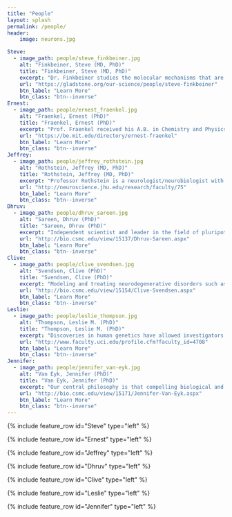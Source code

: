 ```yaml
---
title: "People"
layout: splash
permalink: /people/
header:
    image: neurons.jpg

Steve:
  - image_path: people/steve_finkbeiner.jpg
    alt: "Finkbeiner, Steve (MD, PhD)"
    title: "Finkbeiner, Steve (MD, PhD)"
    excerpt: "Dr. Finkbeiner studies the molecular mechanisms that are responsible for learning, memory and neurodegeneration. A better understanding of the mechanisms that control memory formation in neurons will yield crucial insights into the development and progression of neurodegenerative diseases    - and the memory disorders that often characterize them."
    url: "https://gladstone.org/our-science/people/steve-finkbeiner"
    btn_label: "Learn More"
    btn_class: "btn--inverse"
Ernest:
  - image_path: people/ernest_fraenkel.jpg
    alt: "Fraenkel, Ernest (PhD)"
    title: "Fraenkel, Ernest (PhD)"
    excerpt: "Prof. Fraenkel received his A.B. in Chemistry and Physics from Harvard College and his Ph.D. in Biology at the laboratory of Professor Carl Pabo at MIT. He continued his post-doctoral research as a fellow at the laboratory of Professor Stephen Harrison at Harvard University. He was a Whitehead Fellow and a Pfizer Computational Biology Fellow at the Whitehead Institute. Prof. Fraenkel joined the MIT Department of Biological Engineering in 2006."
    url: "https://be.mit.edu/directory/ernest-fraenkel"
    btn_label: "Learn More"
    btn_class: "btn--inverse"
Jeffrey:
  - image_path: people/jeffrey_rothstein.jpg
    alt: "Rothstein, Jeffrey (MD, PhD)"
    title: "Rothstein, Jeffrey (MD, PhD)"
    excerpt: "Professor Rothstein is a neurologist/neurobiologist with a major commitment to investigations of the biology of glutamate transporters and their role in acute and chronic neurodegeneration. A primary focus of his laboratory is understanding the basic regulation of astroglial and neuronal glutamate transporters, and how dysregulation of these proteins- or their associated regulatory proteins, could contribute to neurological disorders such as amyotrophic lateral sclerosis, spinocerebellar ataxia and other neurodegenerative conditions."
    url: "http://neuroscience.jhu.edu/research/faculty/75"
    btn_label: "Learn More"
    btn_class: "btn--inverse"
Dhruv:
  - image_path: people/dhruv_sareen.jpg
    alt: "Sareen, Dhruv (PhD)"
    title: "Sareen, Dhruv (PhD)"
    excerpt: "Independent scientist and leader in the field of pluripotent and neural system cell research. Developed and probed disease mechanisms in human iPSC-based disease models of SMA and ALS. Generated neuronal differentiation protocols from iPSCs amenable for disease modeling, high-throughput screening and regenerative medicine. Established the CSMC iPS cell Core housing one of the largest non-integrating iPS cell line repository from patients with multitude of diseases."
    url: "http://bio.csmc.edu/view/15137/Dhruv-Sareen.aspx"
    btn_label: "Learn More"
    btn_class: "btn--inverse"
Clive:
  - image_path: people/clive_svendsen.jpg
    alt: "Svendsen, Clive (PhD)"
    title: "Svendsen, Clive (PhD)"
    excerpt: "Modeling and treating neurodegenerative disorders such as amyotrophic lateral sclerosis (ALS or Lou Gehrig's disease) and Parkinson's disease using a combination of stem cells and powerful growth factors."
    url: "http://bio.csmc.edu/view/15154/Clive-Svendsen.aspx"
    btn_label: "Learn More"
    btn_class: "btn--inverse"
Leslie:
  - image_path: people/leslie_thompson.jpg
    alt: "Thompson, Leslie M. (PhD)"
    title: "Thompson, Leslie M. (PhD)"
    excerpt: "Discoveries in human genetics have allowed investigators to make significant progress in understanding the underlying cellular mechanisms that are disrupted by these mutations and to develop rational therapeutics. The research in the Thompson lab has focused on understanding the cellular and transcriptomic signatures underlying neurodegenerative disease perturbations to identify and validate novel therapeutic targets for treatment of these diseases."
    url: "http://www.faculty.uci.edu/profile.cfm?faculty_id=4708"
    btn_label: "Learn More"
    btn_class: "btn--inverse"
Jennifer:
  - image_path: people/jennifer_van-eyk.jpg
    alt: "Van Eyk, Jennifer (PhD)"
    title: "Van Eyk, Jennifer (PhD)"
    excerpt: "Our central philosophy is that compelling biological and clinical questions drive innovation through development, optimization and adaption of proteomic technologies, functional analysis, and large-scale data handling. Our primary research focuses i) on understanding the molecular mechanism underlying acute and chronic disease and treatment therapies and ii) in the development of clinically robust circulating biomarkers including detailed exosome constituents. My laboratory is well known for their analytes and process control and rigor."
    url: "http://bio.csmc.edu/view/15171/Jennifer-Van-Eyk.aspx"
    btn_label: "Learn More"
    btn_class: "btn--inverse"
---
```


{% include feature_row id="Steve" type="left" %}

{% include feature_row id="Ernest" type="left" %}

{% include feature_row id="Jeffrey" type="left" %}

{% include feature_row id="Dhruv" type="left" %}

{% include feature_row id="Clive" type="left" %}

{% include feature_row id="Leslie" type="left" %}

{% include feature_row id="Jennifer" type="left" %}

